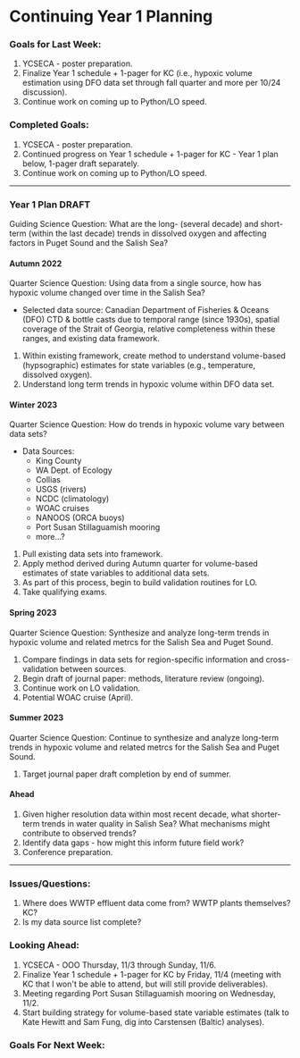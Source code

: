 # Continuing Year 1 Planning

### Goals for Last Week:
1. YCSECA - poster preparation.
2. Finalize Year 1 schedule + 1-pager for KC (i.e., hypoxic volume estimation using DFO data set through fall quarter and more per 10/24 discussion).
3. Continue work on coming up to Python/LO speed.

### Completed Goals:
1. YCSECA - poster preparation.
2. Continued progress on Year 1 schedule + 1-pager for KC - Year 1 plan below, 1-pager draft separately.
3. Continue work on coming up to Python/LO speed.

---

### Year 1 Plan DRAFT

Guiding Science Question: What are the long- (several decade) and short-term (within the last decade) trends in dissolved oxygen and affecting factors in Puget Sound and the Salish Sea?

#### Autumn 2022
Quarter Science Question: Using data from a single source, how has hypoxic volume changed over time in the Salish Sea?
  - Selected data source: Canadian Department of Fisheries & Oceans (DFO) CTD & bottle casts due to temporal range (since 1930s), spatial coverage of the Strait of Georgia, relative completeness within these ranges, and existing data framework.

1. Within existing framework, create method to understand volume-based (hypsographic) estimates for state variables (e.g., temperature, dissolved oxygen).
2. Understand long term trends in hypoxic volume within DFO data set.

#### Winter 2023
Quarter Science Question: How do trends in hypoxic volume vary between data sets?
  - Data Sources:
    - King County
    - WA Dept. of Ecology
    - Collias
    - USGS (rivers)
    - NCDC (climatology)
    - WOAC cruises
    - NANOOS (ORCA buoys)
    - Port Susan Stillaguamish mooring
    - more...?

1. Pull existing data sets into framework.
2. Apply method derived during Autumn quarter for volume-based estimates of state variables to additional data sets.
3. As part of this process, begin to build validation routines for LO.
4. Take qualifying exams.

#### Spring 2023
Quarter Science Question: Synthesize and analyze long-term trends in hypoxic volume and related metrcs for the Salish Sea and Puget Sound.
1. Compare findings in data sets for region-specific information and cross-validation between sources.
2. Begin draft of journal paper: methods, literature review (ongoing).
3. Continue work on LO validation.
4. Potential WOAC cruise (April).

#### Summer 2023
Quarter Science Question: Continue to synthesize and analyze long-term trends in hypoxic volume and related metrcs for the Salish Sea and Puget Sound.
1. Target journal paper draft completion by end of summer.

#### Ahead
1. Given higher resolution data within most recent decade, what shorter-term trends in water quality in Salish Sea? What mechanisms might contribute to observed trends?
2. Identify data gaps - how might this inform future field work?
3. Conference preparation.

--- 

### Issues/Questions:
1. Where does WWTP effluent data come from? WWTP plants themselves? KC?
2. Is my data source list complete?

### Looking Ahead:
1. YCSECA - OOO Thursday, 11/3 through Sunday, 11/6.
2. Finalize Year 1 schedule + 1-pager for KC by Friday, 11/4 (meeting with KC that I won't be able to attend, but will still provide deliverables).
3. Meeting regarding Port Susan Stillaguamish mooring on Wednesday, 11/2.
4. Start building strategy for volume-based state variable estimates (talk to Kate Hewitt and Sam Fung, dig into Carstensen (Baltic) analyses).

### Goals For Next Week:


